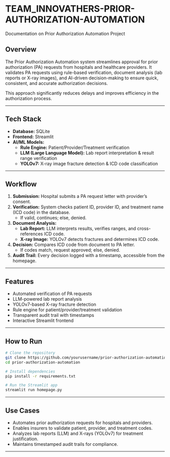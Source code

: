 # TEAM_INNOVATHERS-PRIOR-AUTHORIZATION-AUTOMATION
Documentation on Prior Authorization Automation Project

## Overview

The Prior Authorization Automation system streamlines approval for prior authorization (PA) requests from hospitals and healthcare providers. It validates PA requests using rule-based verification, document analysis (lab reports or X-ray images), and AI-driven decision-making to ensure quick, consistent, and accurate authorization decisions.

This approach significantly reduces delays and improves efficiency in the authorization process.

---

## Tech Stack

- **Database:** SQLite
- **Frontend:** Streamlit
- **AI/ML Models:**
  - **Rule Engine:** Patient/Provider/Treatment verification
  - **LLM (Large Language Model):** Lab report interpretation & result range verification
  - **YOLOv7:** X-ray image fracture detection & ICD code classification

---

## Workflow

1. **Submission:** Hospital submits a PA request letter with provider’s consent.
2. **Verification:** System checks patient ID, provider ID, and treatment name (ICD code) in the database.
   - If valid, continues; else, denied.
3. **Document Analysis:**
   - **Lab Report:** LLM interprets results, verifies ranges, and cross-references ICD code.
   - **X-ray Image:** YOLOv7 detects fractures and determines ICD code.
4. **Decision:** Compares ICD code from document to PA letter.
   - If codes match, request approved; else, denied.
5. **Audit Trail:** Every decision logged with a timestamp, accessible from the homepage.

---

## Features

- Automated verification of PA requests
- LLM-powered lab report analysis
- YOLOv7-based X-ray fracture detection
- Rule engine for patient/provider/treatment validation
- Transparent audit trail with timestamps
- Interactive Streamlit frontend

---

## How to Run

```sh
# Clone the repository
git clone https://github.com/yourusername/prior-authorization-automation.git
cd prior-authorization-automation

# Install dependencies
pip install -r requirements.txt

# Run the Streamlit app
streamlit run homepage.py
```

---

## Use Cases

- Automates prior authorization requests for hospitals and providers.
- Enables insurers to validate patient, provider, and treatment codes.
- Analyzes lab reports (LLM) and X-rays (YOLOv7) for treatment justification.
- Maintains timestamped audit trails for compliance.

---
